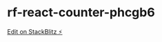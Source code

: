 # rf-react-counter-phcgb6

[Edit on StackBlitz ⚡️](https://stackblitz.com/edit/rf-react-counter-phcgb6)